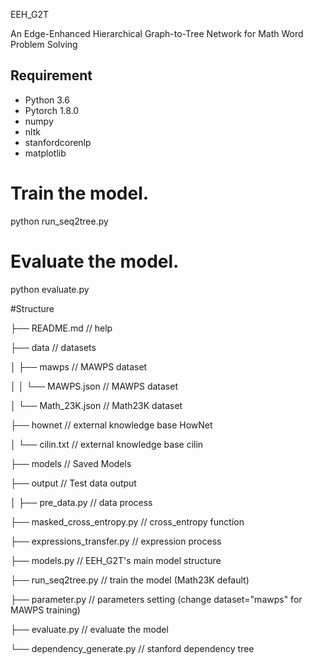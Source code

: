 EEH_G2T

An Edge-Enhanced Hierarchical Graph-to-Tree Network for Math Word Problem Solving

## Requirement

- Python 3.6
- Pytorch 1.8.0
- numpy
- nltk
- stanfordcorenlp
- matplotlib

# Train the model.
python run_seq2tree.py

# Evaluate the model.
python evaluate.py

#Structure

├── README.md                   // help

├── data                        // datasets

│   ├── mawps					// MAWPS dataset

│   │   └── MAWPS.json 			// MAWPS dataset

│   └── Math_23K.json           // Math23K dataset	

├── hownet						// external knowledge base HowNet

│   └── cilin.txt           	// external knowledge base cilin

├── models                      // Saved Models

├── output                      // Test data output

│ 
├── pre_data.py 				// data process

├── masked_cross_entropy.py		// cross_entropy function

├── expressions_transfer.py		// expression process

├── models.py					// EEH_G2T's main model structure

├── run_seq2tree.py				// train the model (Math23K default) 

├── parameter.py				// parameters setting (change dataset="mawps" for MAWPS training) 

├── evaluate.py 				// evaluate the model

└── dependency_generate.py 		// stanford dependency tree
